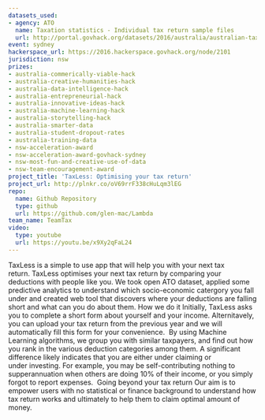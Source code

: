 ```yaml
---
datasets_used:
- agency: ATO
  name: Taxation statistics - Individual tax return sample files
  url: http://portal.govhack.org/datasets/2016/australia/australian-taxation-office/taxation-statistics-individual-sample-files.html
event: sydney
hackerspace_url: https://2016.hackerspace.govhack.org/node/2101
jurisdiction: nsw
prizes:
- australia-commerically-viable-hack
- australia-creative-humanities-hack
- australia-data-intelligence-hack
- australia-entrepreneurial-hack
- australia-innovative-ideas-hack
- australia-machine-learning-hack
- australia-storytelling-hack
- australia-smarter-data
- australia-student-dropout-rates
- australia-training-data
- nsw-acceleration-award
- nsw-acceleration-award-govhack-sydney
- nsw-most-fun-and-creative-use-of-data
- nsw-team-encouragement-award
project_title: 'TaxLess: Optimising your tax return'
project_url: http://plnkr.co/oV69rrF338cHuLqm3lEG
repo:
  name: Github Repository
  type: github
  url: https://github.com/glen-mac/Lambda
team_name: TeamTax
video:
  type: youtube
  url: https://youtu.be/x9Xy2qFaL24
---
```


TaxLess is a simple to use app that will help you with your next tax return. TaxLess optimises your next tax return by comparing your deductions with people like you.
We took open ATO dataset, applied some predictive analytics to understand which socio-economic catergory you fall under and created web tool that discovers where your deductions are falling short and what can you do about them.
How we do it
Initially, TaxLess asks you to complete a short form about yourself and your income. Alternitavely, you can upload your tax return from the previous year and we will automatically fill this form for your convenience.  By using Machine Learning algorithms, we group you with similar taxpayers, and find out how you rank in the various deduction categories among them.
A significant difference likely indicates that you are either under claiming or under investing. For example, you may be self-contributing nothing to supperannuation when others are doing 10% of their income, or you simply forgot to report expenses. 
Going beyond your tax return
Our aim is to empower users with no statistical or finance background to understand how tax return works and ultimately to help them to claim optimal amount of money.